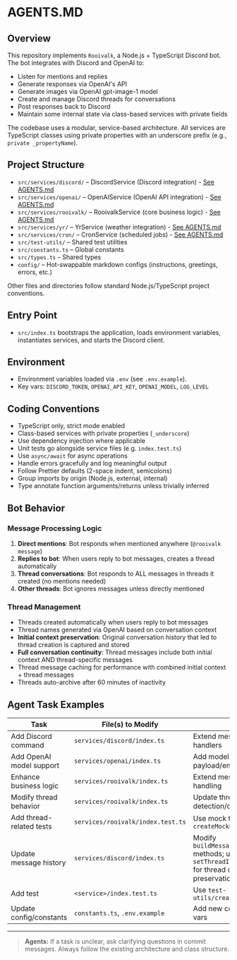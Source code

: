 # AGENTS.MD

## Overview

This repository implements `Rooivalk`, a Node.js + TypeScript Discord bot. The bot integrates with Discord and OpenAI to:

- Listen for mentions and replies
- Generate responses via OpenAI's API
- Generate images via OpenAI gpt-image-1 model
- Create and manage Discord threads for conversations
- Post responses back to Discord
- Maintain some internal state via class-based services with private fields

The codebase uses a modular, service-based architecture. All services are TypeScript classes using private properties with an underscore prefix (e.g., `private _propertyName`).

## Project Structure

- `src/services/discord/` – DiscordService (Discord integration) - [See AGENTS.md](src/services/discord/AGENTS.md)
- `src/services/openai/` – OpenAIService (OpenAI API integration) - [See AGENTS.md](src/services/openai/AGENTS.md)
- `src/services/rooivalk/` – RooivalkService (core business logic) - [See AGENTS.md](src/services/rooivalk/AGENTS.md)
- `src/services/yr/` – YrService (weather integration) - [See AGENTS.md](src/services/yr/AGENTS.md)
- `src/services/cron/` – CronService (scheduled jobs) - [See AGENTS.md](src/services/cron/AGENTS.md)
- `src/test-utils/` – Shared test utilities
- `src/constants.ts` – Global constants
- `src/types.ts` – Shared types
- `config/` – Hot-swappable markdown configs (instructions, greetings, errors, etc.)

Other files and directories follow standard Node.js/TypeScript project conventions.

## Entry Point

- `src/index.ts` bootstraps the application, loads environment variables, instantiates services, and starts the Discord client.

## Environment

- Environment variables loaded via `.env` (see `.env.example`).
- Key vars: `DISCORD_TOKEN`, `OPENAI_API_KEY`, `OPENAI_MODEL`, `LOG_LEVEL`

## Coding Conventions

- TypeScript only, strict mode enabled
- Class-based services with private properties (`_underscore`)
- Use dependency injection where applicable
- Unit tests go alongside service files (e.g. `index.test.ts`)
- Use `async/await` for async operations
- Handle errors gracefully and log meaningful output
- Follow Prettier defaults (2-space indent, semicolons)
- Group imports by origin (Node.js, external, internal)
- Type annotate function arguments/returns unless trivially inferred

## Bot Behavior

### Message Processing Logic
1. **Direct mentions**: Bot responds when mentioned anywhere (`@rooivalk message`)
2. **Replies to bot**: When users reply to bot messages, creates a thread automatically
3. **Thread conversations**: Bot responds to ALL messages in threads it created (no mentions needed)
4. **Other threads**: Bot ignores messages unless directly mentioned

### Thread Management
- Threads created automatically when users reply to bot messages
- Thread names generated via OpenAI based on conversation context
- **Initial context preservation**: Original conversation history that led to thread creation is captured and stored
- **Full conversation continuity**: Thread messages include both initial context AND thread-specific messages
- Thread message caching for performance with combined initial context + thread messages
- Threads auto-archive after 60 minutes of inactivity

## Agent Task Examples

| Task                         | File(s) to Modify                        | Notes                                       |
|------------------------------|------------------------------------------|---------------------------------------------|
| Add Discord command          | `services/discord/index.ts`              | Extend message/interaction handlers         |
| Add OpenAI model support     | `services/openai/index.ts`               | Add model ID, update API payload/env vars   |
| Enhance business logic       | `services/rooivalk/index.ts`             | Extend message/state handling               |
| Modify thread behavior       | `services/rooivalk/index.ts`             | Update thread detection/creation logic      |
| Add thread-related tests     | `services/rooivalk/index.test.ts`        | Use mock threads with `createMockMessage`   |
| Update message history       | `services/discord/index.ts`              | Modify `buildMessageChainFrom*` methods; use `setThreadInitialContext()` for thread context preservation |
| Add test                     | `<service>/index.test.ts`                | Use `test-utils/createMockMessage.ts`       |
| Update config/constants      | `constants.ts`, `.env.example`           | Add new constants or env vars               |

---

> **Agents:** If a task is unclear, ask clarifying questions in commit messages. Always follow the existing architecture and class structure.
